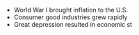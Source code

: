 - World War I brought inflation to the U.S.
- Consumer good industries grew rapidly
- Great depression resulted in economic st